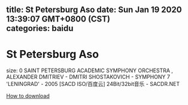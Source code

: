 
title: St Petersburg Aso
date: Sun Jan 19 2020 13:39:07 GMT+0800 (CST)    
categories: baidu
---

# St Petersburg Aso
size: 0
 SAINT PETERSBURG ACADEMIC SYMPHONY ORCHESTRA , ALEXANDER DMITRIEV - DMITRI SHOSTAKOVICH - SYMPHONY 7 'LENINGRAD' - 2005 [SACD ISO/百度云] 24Bit/32bit音乐 - SACDR.NET
 

[How to download](https://bpcam.bemobtrk.com/go/2ceec3aa-1ca2-46d6-b9ff-aaa5c184517c?jno=1459)